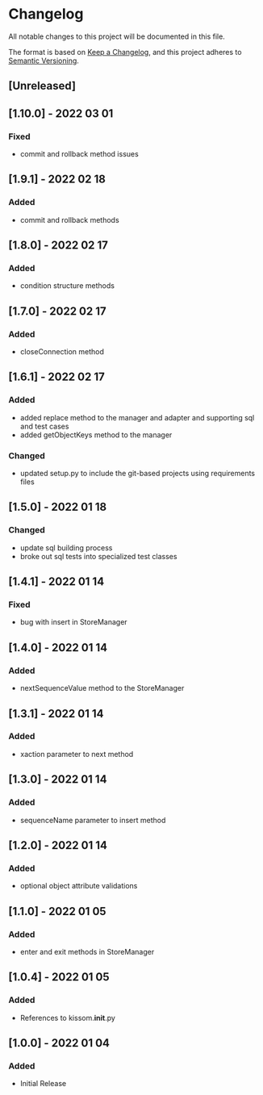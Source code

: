 # Changelog
All notable changes to this project will be documented in this file.

The format is based on [Keep a Changelog](https://keepachangelog.com/en/1.0.0/),
and this project adheres to [Semantic Versioning](https://semver.org/spec/v2.0.0.html).

## [Unreleased]

## [1.10.0] - 2022 03 01
### Fixed
- commit and rollback method issues

## [1.9.1] - 2022 02 18
### Added
- commit and rollback methods

## [1.8.0] - 2022 02 17
### Added
- condition structure methods

## [1.7.0] - 2022 02 17
### Added
- closeConnection method

## [1.6.1] - 2022 02 17
### Added
- added replace method to the manager and adapter and supporting sql and test cases
- added getObjectKeys method to the manager
### Changed
- updated setup.py to include the git-based projects using requirements files

## [1.5.0] - 2022 01 18
### Changed
- update sql building process
- broke out sql tests into specialized test classes

## [1.4.1] - 2022 01 14
### Fixed
- bug with insert in StoreManager

## [1.4.0] - 2022 01 14
### Added
- nextSequenceValue method to the StoreManager

## [1.3.1] - 2022 01 14
### Added
- xaction parameter to next method

## [1.3.0] - 2022 01 14
### Added
- sequenceName parameter to insert method

## [1.2.0] - 2022 01 14
### Added
- optional object attribute validations

## [1.1.0] - 2022 01 05
### Added
- enter and exit methods in StoreManager

## [1.0.4] - 2022 01 05
### Added
- References to kissom.__init__.py

## [1.0.0] - 2022 01 04
### Added
- Initial Release
